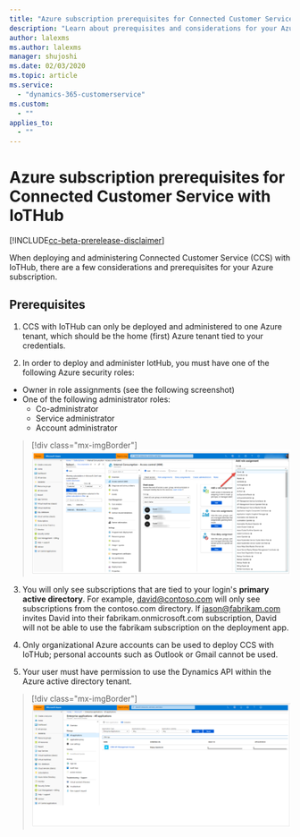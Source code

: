 ```yaml
---
title: "Azure subscription prerequisites for Connected Customer Service with IoTHub | MicrosoftDocs"
description: "Learn about prerequisites and considerations for your Azure subscription When deploying and administering Connected Customer Service (CFS) with IoTHub."
author: lalexms
ms.author: lalexms
manager: shujoshi
ms.date: 02/03/2020
ms.topic: article
ms.service: 
  - "dynamics-365-customerservice"
ms.custom: 
  - ""
applies_to: 
  - ""
---
```


# Azure subscription prerequisites for Connected Customer Service with IoTHub

[!INCLUDE[cc-beta-prerelease-disclaimer](../includes/cc-beta-prerelease-disclaimer.md)]

When deploying and administering Connected Customer Service (CCS) with IoTHub, there are a few considerations and prerequisites for your Azure subscription. 

## Prerequisites 

1.  CCS with IoTHub can only be deployed and administered to one Azure tenant, which should be the home (first) Azure tenant tied to your credentials.

2. In order to deploy and administer IotHub, you must have one of the following Azure security roles:

- Owner in role assignments (see the following screenshot)
- One of the following administrator roles:
  - Co-administrator
  - Service administrator
  - Account administrator

> [!div class="mx-imgBorder"]
> ![Screenshot of azure security role dropdown](./media/cs-iot-azure-security-roles.png)


3. You will only see subscriptions that are tied to your login's **primary active directory**. For example, david@contoso.com will only see subscriptions from the contoso.com directory. If jason@fabrikam.com invites David into their fabrikam.onmicrosoft.com subscription, David will not be able to use the fabrikam subscription on the deployment app.

4. Only organizational Azure accounts can be used to deploy CCS with IoTHub; personal accounts such as Outlook or Gmail cannot be used.

5. Your user must have permission to use the Dynamics API within the Azure active directory tenant.

> [!div class="mx-imgBorder"]
> ![Screenshot of CRM API access](./media/cs-iot-azure-api-management.png)


